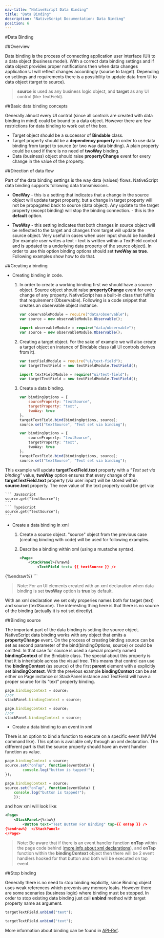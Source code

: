 ```yaml
---
nav-title: "NativeScript Data Binding"
title: "Data Binding"
description: "NativeScript Documentation: Data Binding"
position: 6
---
```


#Data Binding

##Overview

Data binding is the process of connecting application user interface (UI) to a data object (business model). With a correct data binding settings and if data object provides proper notifications then when data changes application UI will reflect changes accordingly (source to target). Depending on settings and requirements there is a possibility to update data from UI to data object (target to source).

> **source** is used as any business logic object, and **target** as any UI control (like TextField).

##Basic data binding concepts

Generally almost every UI control (since all controls are created with data binding in mind) could be bound to a data object. However there are few restrictions for data binding to work out of the box.

* Target object should be a successor of **Bindable** class.
* Target property should be a **dependency property** in order to use data binding from target to source (or two way data binding). A plain property could be used if there is no need of **twoWay** binding.
* Data (business) object should raise **propertyChange** event for every change in the value of the property.

##Direction of data flow

Part of the data binding settings is the way data (values) flows. NativeScript data binding supports following data transmissions.

* **OneWay** - this is a setting that indicates that a change in the source object will update target property, but a change in target property will not be propagated back to source (data object). Any update to the target property (except binding) will stop the binding connection. - this is the **default** option.

* **TwoWay** - this setting indicates that both changes in source object will be reflected to the target and changes from target will update the source object. Very useful in cases when user input should be handled (for example user writes a text - text is written within a TextField control and is updated to a underlying data property of the source object).
In order to use this option binding options should set **twoWay as true**. Following examples show how to do that.

##Creating a binding

* Creating binding in code.

	1. In order to create a working binding first we should have a source object. Source object should raise **propertyChange** event for every change of any property. NativeScript has a built-in class that fulfils that requirement (Observable). Following is a code snippet that creates an observable object instance.

		``` JavaScript
		var observableModule = require("data/observable");
		var source = new observableModule.Observable();
		```
		``` TypeScript
		import observableModule = require("data/observable");
		var source = new observableModule.Observable();
		```

	2. Creating a target object. For the sake of example we will also create a target object an instance of Bindable class (all UI controls derives from it).

		``` JavaScript
		var textFieldModule = require("ui/text-field");
		var targetTextField = new textFieldModule.TextField();
		```
		``` TypeScript
		import textFieldModule = require("ui/text-field");
		var targetTextField = new textFieldModule.TextField();
		```

	3. Create a data binding.

		``` JavaScript
		var bindingOptions = {
			sourceProperty: "textSource",
			targetProperty: "text",
			twoWay: true
		};
		targetTextField.bind(bindingOptions, source);
		source.set("textSource", "Text set via binding");
		```
		``` TypeScript
		var bindingOptions = {
			sourceProperty: "textSource",
			targetProperty: "text",
			twoWay: true
		};
		targetTextField.bind(bindingOptions, source);
		source.set("textSource", "Text set via binding");
		```
This example will update **targetTextField.text** property with a *"Text set via binding"* value, **twoWay** option ensures that every change of the **targetTextField.text** property (via user input) will be stored within **source.text** property. The new value of the text property could be get via:

	``` JavaScript
	source.get("textSource");
	```
	``` TypeScript
	source.get("textSource");
	```

* Create a data binding in xml

	1. Create a source object. "source" object from the previous case (creating binding with code) will be used for following examples.

	2. Describe a binding within xml (using a mustache syntax).

		``` XML
		<Page>
			<StackPanel>{%raw%}
				<TextField text= {{ textSource }} />
{%endraw%}			</StackPanel>
		</Page>
		```

> Note: For an UI elements created with an xml declaration when data binding is set **twoWay** option is **true** by default.

With an xml declaration we set only properies names both for target (text) and source (textSource). The interesting thing here is that there is no source of the binding (actually it is not set directly).

##Binding source

The important part of the data binding is setting the source object. NativeScript data binding works with any object that emits a **propertyChange** event. On the process of creating binding source can be set as second parameter of the bind(bindingOptions, source) or could be omitted. In that case for source is used a special property named **bindingContext** of the Bindable class. The special about this property is that it is inheritable across the visual tree. This means that control can use the **bindingContext** (as source) of the first **parent** element with a explicitly set **bindingContext**. With the previous example **bindingContext** can be set either on Page instance or StackPanel instance and TextField will have a proper source for its "text" property binding.

``` JavaScript
page.bindingContext = source;
//or
stackPanel.bindingContext = source;
```
``` TypeScript
page.bindingContext = source;
//or
stackPanel.bindingContext = source;
```

* Create a data binding to an event in xml

There is an option to bind a function to execute on a specific event (MVVM command like). This option is available only through an xml declaration. The different part is that the source property should have an event handler function as value.

``` JavaScript
page.bindingContext = source;
source.set("onTap", function(eventData) {
		console.log("button is tapped!");
});
```
``` TypeScript
page.bindingContext = source;
source.set("onTap", function(eventData) {
	console.log("button is tapped!");
	});
```

and how xml will look like:

``` XML
<Page>
	<StackPanel>{%raw%}
		<Button text="Test Button For Binding" tap={{ onTap }} />
{%endraw%}	</StackPanel>
</Page>
```

> Note: Be aware that if there is an event handler function **onTap** within the page code behind ([more info about xml declarations](./ui-with-xml.md)), and **onTap** function within the **bindingContext** object then there will be 2 event handlers hooked for that button and both will be executed on tap event.

##Stop binding

Generally there is no need to stop binding explicitly, since Binding object uses weak references which prevents any memory leaks. However there are some scenarios (business logic) where binding must be stopped. In order to stop existing data binding just call **unbind** method with target property name as argument.

``` JavaScript
targetTextField.unbind("text");
```
``` TypeScript
targetTextField.unbind("text");
```
More information about binding can be found in [API-Ref](./ApiReference/ui/core/bindable/Bindable.md).
